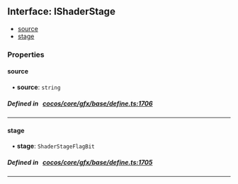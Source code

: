 ## Interface: IShaderStage

- [source](#source)
- [stage](#stage)

### Properties

#### source

<div style="margin-left: 10px;">


• **source**: ``string``

</div>

##### Defined in &nbsp;   [cocos/core/gfx/base/define.ts:1706](https://github.com/cocos-creator/engine/blob/c7bf6b8a9/cocos/core/gfx/base/define.ts#L1706)&nbsp;
___
#### stage

<div style="margin-left: 10px;">


• **stage**: ``ShaderStageFlagBit``

</div>

##### Defined in &nbsp;   [cocos/core/gfx/base/define.ts:1705](https://github.com/cocos-creator/engine/blob/c7bf6b8a9/cocos/core/gfx/base/define.ts#L1705)&nbsp;
___
